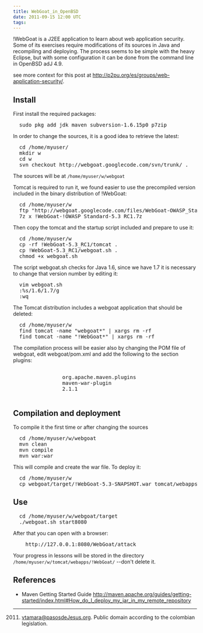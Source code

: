 ```yaml
---
title: WebGoat_in_OpenBSD
date: 2011-09-15 12:00 UTC
tags:
---
```

 !WebGoat is a J2EE application to learn about web application security.    Some of its exercises require modifications of its sources in Java and recompiling and deploying.   The process seems to be simple with the heavy Eclipse, but with some configuration it can be done from the command line in OpenBSD adJ 4.9.

see more context for this post at http://p2pu.org/es/groups/web-application-security/.

## Install

First install the required packages:
<pre>
  sudo pkg_add jdk maven subversion-1.6.15p0 p7zip
</pre>

In order to change the sources, it is a good idea to retrieve the latest:

<pre>
  cd /home/myuser/
  mkdir w
  cd w
  svn checkout http://webgoat.googlecode.com/svn/trunk/ .
</pre>

The sources will be at ```/home/myuser/w/webgoat```


Tomcat is required to run it, we found easier to use the precompiled version  included in the binary distribution of !WebGoat:


<pre>
  cd /home/myuser/w
  ftp "http://webgoat.googlecode.com/files/WebGoat-OWASP_Standard-5.3_RC1.7z"
  7z x !WebGoat-!OWASP_Standard-5.3_RC1.7z
</pre>


Then copy the tomcat and the startup script included and prepare to use it:

<pre>
  cd /home/myuser/w
  cp -rf !WebGoat-5.3_RC1/tomcat .
  cp !WebGoat-5.3_RC1/webgoat.sh .
  chmod +x webgoat.sh
</pre>

The script webgoat.sh checks for Java 1.6, since we have 1.7 it is necessary to change that version number by editing it:
<pre>
  vim webgoat.sh
  :%s/1.6/1.7/g
  :wq
</pre>

The Tomcat distribution includes a webgoat application that should be deleted:


<pre>
  cd /home/myuser/w
  find tomcat -name "webgoat*" | xargs rm -rf
  find tomcat -name "!WebGoat*" | xargs rm -rf
</pre>

The compilation process will be easier also by changing the POM file of webgoat, edit webgoat/pom.xml and add the following to the section plugins:
<pre>
            <plugin>
                <groupId>org.apache.maven.plugins</groupId>
                <artifactId>maven-war-plugin</artifactId>
                <version>2.1.1</version>
            </plugin>
</pre>


## Compilation and deployment

To compile it the first time or after changing the sources 
<pre>
  cd /home/myuser/w/webgoat
  mvn clean
  mvn compile
  mvn war:war
</pre>

This will compile and create the war file. To deploy it:

<pre>
  cd /home/myuser/w
  cp webgoat/target/!WebGoat-5.3-SNAPSHOT.war tomcat/webapps/!WebGoat.war
</pre>

## Use

<pre>
  cd /home/myuser/w/webgoat/target
  ./webgoat.sh start8080
</pre>

After that you can open with a browser:

<pre>
    http://127.0.0.1:8080/WebGoat/attack
</pre>

Your progress in lessons will be stored in the directory ```/home/myuser/w/tomcat/webapps/!WebGoat/``` --don't delete it.


## References

* Maven Getting Started Guide http://maven.apache.org/guides/getting-started/index.html#How_do_I_deploy_my_jar_in_my_remote_repository

----

2011. vtamara@pasosdeJesus.org. Public domain according to the colombian legislation.
